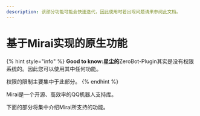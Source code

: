 ```yaml
---
description: 该部分功能可能会快速迭代，因此使用时若出现问题请来参阅此文档。
---
```


# 基于Mirai实现的原生功能

{% hint style="info" %}
**Good to know:星尘的**ZeroBot-Plugin其实是没有权限系统的。因此您可以使用其中任何功能。

权限的限制主要集中于此部分。
{% endhint %}

Mirai是一个开源、高效率的QQ机器人支持库。

下面的部分将集中介绍Mirai所支持的功能。
